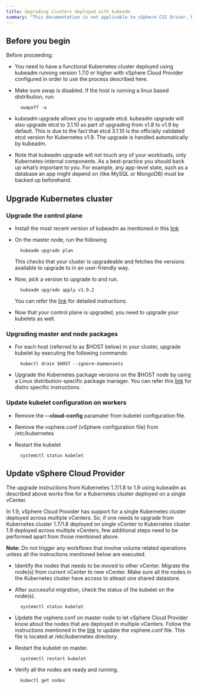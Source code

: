 ```yaml
---
title: Upgrading clusters deployed with kubeadm
summary: "This documentation is not applicable to vSphere CSI Driver. Please visit https://vsphere-csi-driver.sigs.k8s.io/ for information about vSphere CSI Driver."
---
```


## Before you begin

Before proceeding:

* You need to have a functional Kubernetes cluster deployed using kubeadm running version 1.7.0 or higher with vSphere Cloud Provider configured in order to use the process described here.
* Make sure swap is disabled. If the host is running a linux based distribution, run:

        swapoff -a

* kubeadm upgrade allows you to upgrade etcd. kubeadm upgrade will also upgrade etcd to 3.1.10 as part of upgrading from v1.8 to v1.9 by default. This is due to the fact that etcd 3.1.10 is the officially validated etcd version for Kubernetes v1.9. The upgrade is handled automatically by kubeadm.
* Note that kubeadm upgrade will not touch any of your workloads, only Kubernetes-internal components. As a best-practice you should back up what’s important to you. For example, any app-level state, such as a database an app might depend on (like MySQL or MongoDB) must be backed up beforehand.

## Upgrade Kubernetes cluster

### Upgrade the control plane

* Install the most recent version of kubeadm as mentioned in this [link](https://kubernetes.io/docs/tasks/administer-cluster/kubeadm-upgrade-1-9/)

* On the master node, run the following

        kubeadm upgrade plan

  This checks that your cluster is upgradeable and fetches the versions available to upgrade to in an user-friendly way.

* Now, pick a version to upgrade to and run.

        kubeadm upgrade apply v1.9.2

  You can refer the [link](https://kubernetes.io/docs/tasks/administer-cluster/kubeadm-upgrade-1-9/) for detailed instructions.

* Now that your control plane is upgraded, you need to upgrade your kubelets as well.

### Upgrading master and node packages

* For each host (referred to as $HOST below) in your cluster, upgrade kubelet by executing the following commands:

        kubectl drain $HOST --ignore-daemonsets

* Upgrade the Kubernetes package versions on the $HOST node by using a Linux distribution-specific package manager. You can refer this [link](https://kubernetes.io/docs/tasks/administer-cluster/kubeadm-upgrade-1-9/) for distro specific instructions.

### Update kubelet configuration on workers

* Remove the **--cloud-config** paramater from kubelet configuration file.
* Remove the vsphere.conf (vSphere configuration file) from /etc/kubernetes
* Restart the kubelet

        systemctl status kubelet

## Update vSphere Cloud Provider

The upgrade instructions from Kubernetes 1.7/1.8 to 1.9 using kubeadm as described above works fine for a Kubernetes cluster deployed on a single vCenter.

In 1.9, vSphere Cloud Provider has support for a single Kubernetes cluster deployed across multiple vCenters. So, if one needs to upgrade from Kubernetes cluster 1.7/1.8 deployed on single vCenter to Kubernetes cluster 1.9 deployed across multiple vCenters, few additional steps need to be performed apart from those mentioned above.

**Note:** Do not trigger any workflows that involve volume related operations unless all the instructions mentioned below are executed.

* Identify the nodes that needs to be moved to other vCenter. Migrate the node(s) from current vCenter to new vCenter. Make sure all the nodes in the Kubernetes cluster have access to atleast one shared datastore.
* After successful migration, check the status of the kubelet on the node(s).

        systemctl status kubelet

* Update the vsphere.conf on master node to let vSphere Cloud Provider know about the nodes that are deployed in multiple vCenters. Follow the instructions mentioned in the [link](https://vmware.github.io/vsphere-storage-for-kubernetes/documentation/existing.html#step-5-create-the-vsphere-cloud-config-file-vsphereconf) to update the vsphere.conf file. This file is located at /etc/kubernetes directory.
* Restart the kubelet on master.

        systemctl restart kubelet

* Verify all the nodes are ready and running.

        kubectl get nodes

